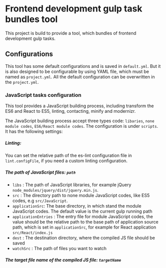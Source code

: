 # Frontend development gulp task bundles tool

This project is build to provide a tool, which bundles of frontend development gulp tasks.

## Configurations
This tool has some default configurations and is saved in `default.yml`. But it is also designed to be configurable by
using YAML file, which must be named as `project.yml`. All the default configuration can be overwritten in the
`project.yml`.

### JavaScript tasks configuration
This tool provides a JavaScript building process, including transform the ES6 and React to ES5, linting, contacting,
minify and modernizr.

The JavaScript building process accept three types code: `libaries`, `none module codes`, `ES6/React module codes`.
The configuration is under `scripts`. It has the following settings:
##### Linting: 
You can set the relative path of the es-lint configuration file in `lint.configFile`, if you need a custom linting configuration.

##### The path of JavaScript files: `path` 
* `libs` : The path of JavaScript libraries, for example jQuery `node_modules/jquery/dist/jquery.min.js`.
* `src` : The directory path to none module JavaScript codes, like ES5 codes, e.g `src/JavaScript`.
* `applicationSrc`: The base directory, in which stand the module JavaScript codes. The default value is the current
gulp running path
* `applicationEntries` : The entry file for module JavaScript codes, the value should be the relative path to the base
 path of application source path, which is set in `applicationSrc`, for example for React application 
`src/React/index.js`
* `dest` : The destination directory, where the compiled JS file should be saved
* `watchSrc` : The path of files you want to watch

##### The target file name of the compiled JS file: `targetName` 
